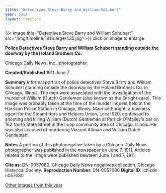 ```yaml
---
title: "Detectives Steve Barry and William Schubert"
year: 1911
layout: timeline
---
```


{{< image title="Detectives Steve Barry and William Schubert" src="/img/timeline/1911/large/435.jpg" >}}
click on image to enlarge

__**Police Detectives Steve Barry and William Schubert standing outside the doorway by the Holand Brothers Co.**__

Chicago Daily News, Inc., photographer.

**Created/Published**
1911 June 7

**Summary**
Informal portrait of police detectives Steve Barry and William Schubert standing outside the doorway by the Holand Brothers Co. in Chicago, Illinois. The men were associated with the investigation of the murder of William (Dutch) Gentlemen (also known as the Enright case). This image was probably taken at the time of the murder inquest held at the Harrison Police Station in Chicago, Illinois. Maurice Enright, a business agent for the Steamfitters and Helpers Union, Local 520, confessed to shooting and killing William (Dutch) Gentleman at Patrick O'Malley's bar on 162 North State Street in the Loop community area of Chicago, Illinois. He was also accused of murdering Vincent Altman and William Dutch Gentleman.

**Notes**
A portion of this photonegative taken by a Chicago Daily News photographer was published in the newspaper on June 7, 1911. Articles related to the image were published bewteen June 1 and 7, 1911.

__Cite as__: DN-0057080, Chicago Daily News negatives collection, Chicago Historical Society.
__Reproduction Number__: DN-0057080
__Digital ID__: ichicdn n057080 

[Other images from this year](/historical/timeline/1911)